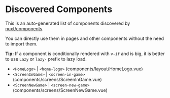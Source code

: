 # Discovered Components

This is an auto-generated list of components discovered by [nuxt/components](https://github.com/nuxt/components).

You can directly use them in pages and other components without the need to import them.

**Tip:** If a component is conditionally rendered with `v-if` and is big, it is better to use `Lazy` or `lazy-` prefix to lazy load.

- `<HomeLogo>` | `<home-logo>` (components/layout/HomeLogo.vue)
- `<ScreenInGame>` | `<screen-in-game>` (components/screens/ScreenInGame.vue)
- `<ScreenNewGame>` | `<screen-new-game>` (components/screens/ScreenNewGame.vue)
